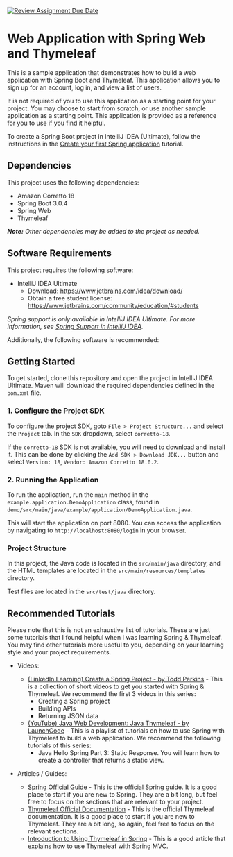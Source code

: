 [![Review Assignment Due Date](https://classroom.github.com/assets/deadline-readme-button-8d59dc4de5201274e310e4c54b9627a8934c3b88527886e3b421487c677d23eb.svg)](https://classroom.github.com/a/cgVKkZfY)
# Web Application with Spring Web and Thymeleaf

This is a sample application that demonstrates how to build a web application with Spring Boot and Thymeleaf. This application allows you to sign up for an account, log in, and view a list of users.

It is not required of you to use this application as a starting point for your project. You may choose to start from scratch, or use another sample application as a starting point. This application is provided as a reference for you to use if you find it helpful.

To create a Spring Boot project in IntelliJ IDEA (Ultimate), follow the instructions in the [Create your first Spring application](https://www.jetbrains.com/help/idea/your-first-spring-application.html) tutorial.

## Dependencies

This project uses the following dependencies:

- Amazon Corretto 18
- Spring Boot 3.0.4
- Spring Web
- Thymeleaf

***Note:** Other dependencies may be added to the project as needed.*

## Software Requirements

This project requires the following software:

- IntelliJ IDEA Ultimate
  - Download: https://www.jetbrains.com/idea/download/
  - Obtain a free student license: https://www.jetbrains.com/community/education/#students

*Spring support is only available in IntelliJ IDEA Ultimate. For more information, see [Spring Support in IntelliJ IDEA](https://www.jetbrains.com/help/idea/spring-support.html).*

Additionally, the following software is recommended:

## Getting Started

To get started, clone this repository and open the project in IntelliJ IDEA Ultimate. Maven will download the required dependencies defined in the `pom.xml` file.

### 1. Configure the Project SDK

To configure the project SDK, goto `File > Project Structure...` and select the `Project` tab. In the `SDK` dropdown, select `corretto-18`. 

If the `corretto-18` SDK is not available, you will need to download and install it. This can be done by clicking the `Add SDK > Download JDK...` button and select `Version: 18`, `Vendor: Amazon Corretto 18.0.2`.

### 2. Running the Application

To run the application, run the `main` method in the `example.application.DemoApplication` class, found in `demo/src/main/java/example/application/DemoApplication.java`.

This will start the application on port 8080. You can access the application by navigating to `http://localhost:8080/login` in your browser.

### Project Structure

In this project, the Java code is located in the `src/main/java` directory, and the HTML templates are located in the `src/main/resources/templates` directory. 

Test files are located in the `src/test/java` directory.

## Recommended Tutorials

Please note that this is not an exhaustive list of tutorials. These are just some tutorials that I found helpful when I was learning Spring & Thymeleaf. You may find other tutorials more useful to you, depending on your learning style and your project requirements.

- Videos:
  - [(LinkedIn Learning) Create a Spring Project - by Todd Perkins](https://www.linkedin.com/learning/learning-java-applications-14700256/creating-a-spring-project) - This is a collection of short videos to get you started with Spring & Thymeleaf. We recommend the first 3 videos in this series:
    - Creating a Spring project
    - Building APIs
    - Returning JSON data
  - [(YouTube) Java Web Development: Java Thymeleaf - by LaunchCode](https://www.youtube.com/watch?v=UIetMLyDVjQ&list=PLs5n5nYB22fIVO1nSiNoUTHIbQujdHYuC&index=8) - This is a playlist of tutorials on how to use Spring with Thymeleaf to build a web application. We recommend the following tutorials of this series:
    - Java Hello Spring Part 3: Static Response. You will learn how to create a controller that returns a static view.

- Articles / Guides:
  - [Spring Official Guide](https://spring.io/guides#gettingStarted) - This is the official Spring guide. It is a good place to start if you are new to Spring. They are a bit long, but feel free to focus on the sections that are relevant to your project.
  - [Thymeleaf Official Documentation](https://www.thymeleaf.org/doc/tutorials/3.1/thymeleafspring.html) - This is the official Thymeleaf documentation. It is a good place to start if you are new to Thymeleaf. They are a bit long, so again, feel free to focus on the relevant sections.
  - [Introduction to Using Thymeleaf in Spring](https://www.baeldung.com/thymeleaf-in-spring-mvc) - This is a good article that explains how to use Thymeleaf with Spring MVC.
